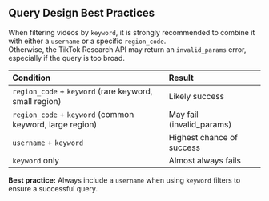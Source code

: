 ## Query Design Best Practices

When filtering videos by `keyword`, it is strongly recommended to combine it with either a `username` or a specific `region_code`.  
Otherwise, the TikTok Research API may return an `invalid_params` error, especially if the query is too broad.

| Condition | Result |
|:---|:---|
| `region_code` + `keyword` (rare keyword, small region) | Likely success |
| `region_code` + `keyword` (common keyword, large region) | May fail (invalid_params) |
| `username` + `keyword` | Highest chance of success |
| `keyword` only | Almost always fails |

**Best practice:** Always include a `username` when using `keyword` filters to ensure a successful query.


